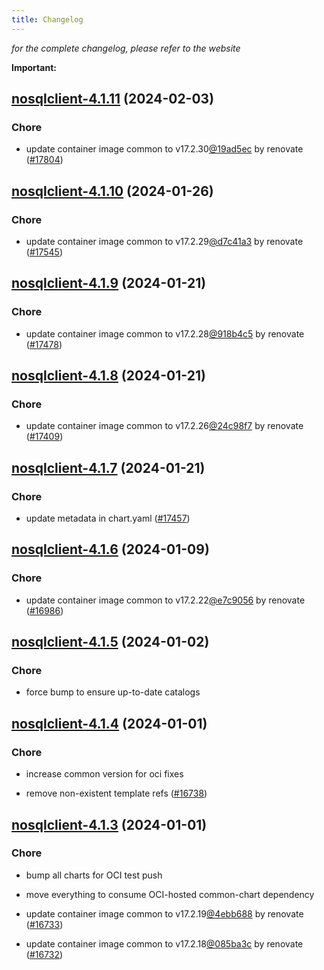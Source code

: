 ```yaml
---
title: Changelog
---
```



*for the complete changelog, please refer to the website*

**Important:**



## [nosqlclient-4.1.11](https://github.com/truecharts/charts/compare/nosqlclient-4.1.10...nosqlclient-4.1.11) (2024-02-03)

### Chore



- update container image common to v17.2.30[@19ad5ec](https://github.com/19ad5ec) by renovate ([#17804](https://github.com/truecharts/charts/issues/17804))


## [nosqlclient-4.1.10](https://github.com/truecharts/charts/compare/nosqlclient-4.1.9...nosqlclient-4.1.10) (2024-01-26)

### Chore



- update container image common to v17.2.29[@d7c41a3](https://github.com/d7c41a3) by renovate ([#17545](https://github.com/truecharts/charts/issues/17545))


## [nosqlclient-4.1.9](https://github.com/truecharts/charts/compare/nosqlclient-4.1.8...nosqlclient-4.1.9) (2024-01-21)

### Chore



- update container image common to v17.2.28[@918b4c5](https://github.com/918b4c5) by renovate ([#17478](https://github.com/truecharts/charts/issues/17478))


## [nosqlclient-4.1.8](https://github.com/truecharts/charts/compare/nosqlclient-4.1.7...nosqlclient-4.1.8) (2024-01-21)

### Chore



- update container image common to v17.2.26[@24c98f7](https://github.com/24c98f7) by renovate ([#17409](https://github.com/truecharts/charts/issues/17409))


## [nosqlclient-4.1.7](https://github.com/truecharts/charts/compare/nosqlclient-4.1.6...nosqlclient-4.1.7) (2024-01-21)

### Chore



- update metadata in chart.yaml ([#17457](https://github.com/truecharts/charts/issues/17457))




## [nosqlclient-4.1.6](https://github.com/truecharts/charts/compare/nosqlclient-4.1.5...nosqlclient-4.1.6) (2024-01-09)

### Chore



- update container image common to v17.2.22[@e7c9056](https://github.com/e7c9056) by renovate ([#16986](https://github.com/truecharts/charts/issues/16986))


## [nosqlclient-4.1.5](https://github.com/truecharts/charts/compare/nosqlclient-4.1.4...nosqlclient-4.1.5) (2024-01-02)

### Chore



- force bump to ensure up-to-date catalogs


## [nosqlclient-4.1.4](https://github.com/truecharts/charts/compare/nosqlclient-4.1.3...nosqlclient-4.1.4) (2024-01-01)

### Chore



- increase common version for oci fixes

- remove non-existent template refs ([#16738](https://github.com/truecharts/charts/issues/16738))


## [nosqlclient-4.1.3](https://github.com/truecharts/charts/compare/nosqlclient-4.1.0...nosqlclient-4.1.3) (2024-01-01)

### Chore



- bump all charts for OCI test push

- move everything to consume OCI-hosted common-chart dependency

- update container image common to v17.2.19[@4ebb688](https://github.com/4ebb688) by renovate ([#16733](https://github.com/truecharts/charts/issues/16733))

- update container image common to v17.2.18[@085ba3c](https://github.com/085ba3c) by renovate ([#16732](https://github.com/truecharts/charts/issues/16732))
